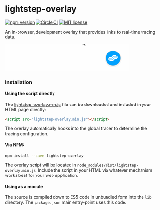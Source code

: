# lightstep-overlay

[![npm version](https://badge.fury.io/js/lightstep-overlay.svg)](https://badge.fury.io/js/lightstep-overlay)
[![Circle CI](https://circleci.com/gh/lightstep/lightstep-overlay.svg?style=shield)](https://circleci.com/gh/lightstep/lightstep-overlay)
[![MIT license](http://img.shields.io/badge/license-MIT-blue.svg)](http://opensource.org/licenses/MIT)

An in-browser, development overlay that provides links to real-time tracing data.

![example](doc/example.gif)

### Installation

#### Using the script directly

The [lightstep-overlay.min.js](dist/lightstep-overlay.min.js) file can be downloaded and included in your HTML page directly:

```html
<script src="lightstep-overlay.min.js"></script>
```

The overlay automatically hooks into the global tracer to determine the tracing configuration.

#### Via NPM:

```bash
npm install --save lightstep-overlay
```

The overlay script will be located in `node_modules/dist/lightstep-overlay.min.js`. Include the script in your HTML via whatever mechanism works best for your web application.

#### Using as a module

The source is compiled down to ES5 code in unbundled form into the `lib` directory. The `package.json` main entry-point uses this code.
